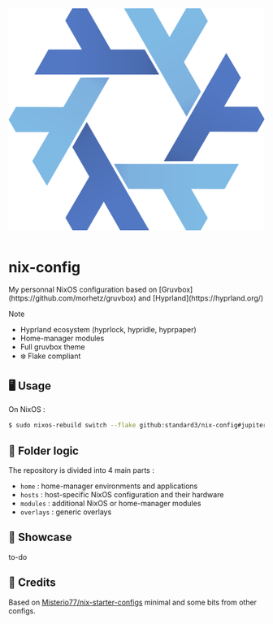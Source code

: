 <div align="left">
    <img align="left" src="/assets/github/nixos-logo.png" width="auto">
    &nbsp;
    <h1>nix-config</h1>
    <p>
        My personnal NixOS configuration based on [Gruvbox](https://github.com/morhetz/gruvbox) and [Hyprland](https://hyprland.org/)
    </p>
</div>

> [!Note]
> - Hyprland ecosystem (hyprlock, hypridle, hyprpaper)
> - Home-manager modules
> - Full gruvbox theme
> - ❄️ Flake compliant

## 🖥️ Usage

On NixOS :
```bash
$ sudo nixos-rebuild switch --flake github:standard3/nix-config#jupiter
```

## 📂 Folder logic

The repository is divided into 4 main parts :
- `home` : home-manager environments and applications
- `hosts` : host-specific NixOS configuration and their hardware
- `modules` : additional NixOS or home-manager modules
- `overlays` : generic overlays

## 🧩 Showcase

to-do

## 📌 Credits

Based on [Misterio77/nix-starter-configs](https://github.com/Misterio77/nix-starter-configs) minimal and some bits from other configs.
